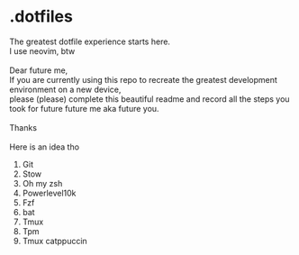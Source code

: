 # .dotfiles
The greatest dotfile experience starts here.\
I use neovim, btw\
\
Dear future me,\
If you are currently using this repo to recreate the greatest development environment on a new device,\
please (please) complete this beautiful readme and record all the steps you took for future future me aka future you.\
\
Thanks\
\
Here is an idea tho
1. Git
2. Stow
3. Oh my zsh
4. Powerlevel10k
5. Fzf
6. bat
7. Tmux
8. Tpm
9. Tmux catppuccin
